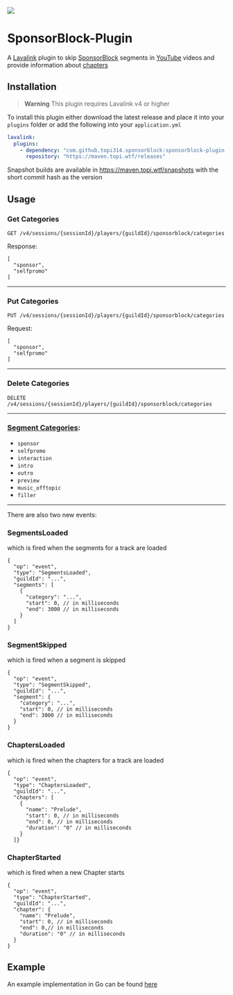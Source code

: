 [![](https://jitpack.io/v/TopiSenpai/Sponsorblock-Plugin.svg)](https://jitpack.io/#TopiSenpai/sponsorblock-plugin)

# SponsorBlock-Plugin

A [Lavalink](https://github.com/freyacodes/Lavalink) plugin
to skip [SponsorBlock](https://sponsor.ajay.app) segments in [YouTube](https://youtube.com) videos
and provide information about [chapters](https://support.google.com/youtube/answer/9884579)

## Installation

> **Warning** This plugin requires Lavalink v4 or higher

To install this plugin either download the latest release and place it into your `plugins` folder or add the following
into your `application.yml`

```yaml
lavalink:
  plugins:
    - dependency: "com.github.topi314.sponsorblock:sponsorblock-plugin:x.x.x" # replace x.x.x with the latest release tag!
      repository: "https://maven.topi.wtf/releases"
```

Snapshot builds are available in https://maven.topi.wtf/snapshots with the short commit hash as the version

## Usage

### Get Categories

```
GET /v4/sessions/{sessionId}/players/{guildId}/sponsorblock/categories
```

Response:

```
[
  "sponsor",
  "selfpromo"
]
```

---

### Put Categories

```
PUT /v4/sessions/{sessionId}/players/{guildId}/sponsorblock/categories
```

Request:

```
[
  "sponsor",
  "selfpromo"
]
```

---

### Delete Categories

```
DELETE /v4/sessions/{sessionId}/players/{guildId}/sponsorblock/categories
```

---

### [Segment Categories](https://wiki.sponsor.ajay.app/w/Segment_Categories):

* `sponsor`
* `selfpromo`
* `interaction`
* `intro`
* `outro`
* `preview`
* `music_offtopic`
* `filler`

---

There are also two new events:

### SegmentsLoaded

which is fired when the segments for a track are loaded

```json5
{
  "op": "event",
  "type": "SegmentsLoaded",
  "guildId": "...",
  "segments": [
    {
      "category": "...",
      "start": 0, // in milliseconds
      "end": 3000 // in milliseconds
    }
  ]
}
```

### SegmentSkipped

which is fired when a segment is skipped

```json5
{
  "op": "event",
  "type": "SegmentSkipped",
  "guildId": "...",
  "segment": {
    "category": "...",
    "start": 0, // in milliseconds
    "end": 3000 // in milliseconds
  }
}
```

### ChaptersLoaded

which is fired when the chapters for a track are loaded

```json5
{
  "op": "event",
  "type": "ChaptersLoaded",
  "guildId": "...",
  "chapters": [
    {
      "name": "Prelude",
      "start": 0, // in milliseconds
      "end": 0, // in milliseconds
      "duration": "0" // in milliseconds
    }
  ]}
```

### ChapterStarted

which is fired when a new Chapter starts
```json5
{
  "op": "event",
  "type": "ChapterStarted",
  "guildId": "...",
  "chapter": {
    "name": "Prelude",
    "start": 0, // in milliseconds
    "end": 0,// in milliseconds
    "duration": "0" // in milliseconds
  }
}
```

## Example

An example implementation in Go can be found [here](https://github.com/TopiSenpai/sponsorblock-plugin-example)
